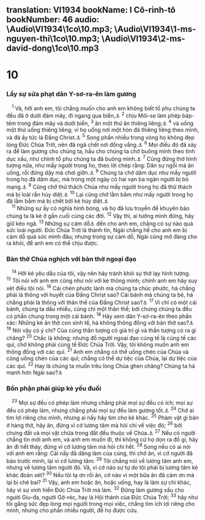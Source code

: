 translation: VI1934
bookName: I Cô-rinh-tô 
bookNumber: 46
audio: \Audio\VI1934\1co\10.mp3; \Audio\VI1934\1-ms-nguyen-thi\1co\10.mp3; \Audio\VI1934\2-ms-david-dong\1co\10.mp3
-------

<div class="title"><h1>10</h1><h3>Lấy sự sửa phạt dân Y-sơ-ra-ên làm gương</h3></div>
<span class="verse 1co_10_1"> <sup>1</sup> Vả, hỡi anh em, tôi chẳng muốn cho anh em không biết tổ phụ chúng ta đều đã ở dưới đám mây, đi ngang qua biển,<a data-toggle="tooltip" data-placement="bottom" title="Xu 13:21-22; 14:22-29">⚓</a></span>
<span class="verse 1co_10_2"><sup>2</sup> chịu Môi-se làm phép báp-têm trong đám mây và dưới biển, </span>
<span class="verse 1co_10_3"><sup>3</sup> ăn một thứ ăn thiêng liêng;<a data-toggle="tooltip" data-placement="bottom" title="Xu 16:35">⚓</a></span>
<span class="verse 1co_10_4"><sup>4</sup> và uống một thứ uống thiêng liêng; vì họ uống nơi một hòn đá thiêng liêng theo mình, và đá ấy tức là Đấng Christ.<a data-toggle="tooltip" data-placement="bottom" title="Xu 17:6; Dan 20:11">⚓</a></span>
<span class="verse 1co_10_5"><sup>5</sup> Song phần nhiều trong vòng họ không đẹp lòng Đức Chúa Trời, nên đã ngã chết nơi đồng vắng.<a data-toggle="tooltip" data-placement="bottom" title="Dan 14:29-30">⚓</a></span>
<span class="verse 1co_10_6"><sup>6</sup> Mọi điều đó đã xảy ra để làm gương cho chúng ta, hầu cho chúng ta chớ buông mình theo tình dục xấu, như chính tổ phụ chúng ta đã buông mình.<a data-toggle="tooltip" data-placement="bottom" title="Dan 11:4">⚓</a></span>
<span class="verse 1co_10_7"><sup>7</sup> Cũng đừng thờ hình tượng nữa, như mấy người trong họ, theo lời chép rằng: Dân sự ngồi mà ăn uống, rồi đứng dậy mà chơi giỡn.<a data-toggle="tooltip" data-placement="bottom" title="Xu 32:6">⚓</a></span>
<span class="verse 1co_10_8"><sup>8</sup> Chúng ta chớ dâm dục như mấy người trong họ đã dâm dục, mà trong một ngày có hai vạn ba ngàn người bị bỏ mạng.<a data-toggle="tooltip" data-placement="bottom" title="Dan 25:1-18">⚓</a></span>
<span class="verse 1co_10_9"><sup>9</sup> Cũng chớ thử thách Chúa như mấy người trong họ đã thử thách mà bị loài rắn hủy diệt.<a data-toggle="tooltip" data-placement="bottom" title="Dan 21:5-6">⚓</a></span>
<span class="verse 1co_10_10"><sup>10</sup> Lại cũng chớ lằm bằm như mấy người trong họ đã lằm bằm mà bị chết bởi kẻ hủy diệt.<a data-toggle="tooltip" data-placement="bottom" title="Dan 16:41-49">⚓</a><br/></span>
<span class="verse 1co_10_11"> <sup>11</sup> Những sự ấy có nghĩa hình bóng, và họ đã lưu truyền để khuyên bảo chúng ta là kẻ ở gần cuối cùng các đời. </span>
<span class="verse 1co_10_12"><sup>12</sup> Vậy thì, ai tưởng mình đứng, hãy giữ kẻo ngã. </span>
<span class="verse 1co_10_13"><sup>13</sup> Những sự cám dỗ<a data-toggle="tooltip" data-placement="bottom" title="Ctd: thử thách">⚓</a> đến cho anh em, chẳng có sự nào quá sức loài người. Đức Chúa Trời là thành tín, Ngài chẳng hề cho anh em bị cám dỗ quá sức mình đâu; nhưng trong sự cám dỗ, Ngài cũng mở đàng cho ra khỏi, để anh em có thể chịu được. <br/></span>
<div class="title"><h3>Bàn thờ Chúa nghịch với bàn thờ ngoại đạo</h3></div>
<span class="verse 1co_10_14"> <sup>14</sup> Hỡi kẻ yêu dấu của tôi, vậy nên hãy tránh khỏi sự thờ lạy hình tượng. </span>
<span class="verse 1co_10_15"><sup>15</sup> Tôi nói với anh em cũng như nói với kẻ thông minh; chính anh em hãy suy xét điều tôi nói. </span>
<span class="verse 1co_10_16"><sup>16</sup> Cái chén phước lành mà chúng ta chúc phước, há chẳng phải là thông với huyết của Đấng Christ sao? Cái bánh mà chúng ta bẻ, há chẳng phải là thông với thân thể của Đấng Christ sao?<a data-toggle="tooltip" data-placement="bottom" title="Mat 26:26-28; Mac 14:22-24; Lu 22:19-20">⚓</a></span>
<span class="verse 1co_10_17"><sup>17</sup> Vì chỉ có một cái bánh, chúng ta dầu nhiều, cũng chỉ một thân thể; bởi chưng chúng ta đều có phần chung trong một cái bánh. </span>
<span class="verse 1co_10_18"><sup>18</sup> Hãy xem dân Y-sơ-ra-ên theo phần xác: Những kẻ ăn thịt con sinh tế, há không thông đồng với bàn thờ sao?<a data-toggle="tooltip" data-placement="bottom" title="Le 7:6">⚓</a></span>
<span class="verse 1co_10_19"><sup>19</sup> Nói vậy có ý chi? Của cúng thần tượng có giá trị gì và thần tượng có ra gì chăng? </span>
<span class="verse 1co_10_20"><sup>20</sup> Chắc là không; nhưng đồ người ngoại đạo cúng tế là cúng tế các quỉ, chớ không phải cúng tế Đức Chúa Trời. Vậy, tôi không muốn anh em thông đồng với các quỉ. </span>
<span class="verse 1co_10_21"><sup>21</sup> Anh em chẳng có thể uống chén của Chúa và cũng uống chén của các quỉ; chẳng có thể dự tiệc của Chúa, lại dự tiệc của các quỉ. </span>
<span class="verse 1co_10_22"><sup>22</sup> Hay là chúng ta muốn trêu lòng Chúa ghen chăng? Chúng ta há mạnh hơn Ngài sao?<a data-toggle="tooltip" data-placement="bottom" title="Phu 32:21">⚓</a><br/></span>
<div class="title"><h3>Bổn phận phải giúp kẻ yếu đuối</h3></div>
<span class="verse 1co_10_23"> <sup>23</sup> Mọi sự đều có phép làm nhưng chẳng phải mọi sự đều có ích; mọi sự đều có phép làm, nhưng chẳng phải mọi sự đều làm gương tốt.<a data-toggle="tooltip" data-placement="bottom" title="1Co 6:12">⚓</a></span>
<span class="verse 1co_10_24"><sup>24</sup> Chớ ai tìm lợi riêng cho mình, nhưng ai nấy hãy tìm cho kẻ khác. </span>
<span class="verse 1co_10_25"><sup>25</sup> Phàm vật gì bán ở hàng thịt, hãy ăn, đừng vì cớ lương tâm mà hỏi chi về việc đó; </span>
<span class="verse 1co_10_26"><sup>26</sup> bởi chưng đất và mọi vật chứa trong đất đều thuộc về Chúa.<a data-toggle="tooltip" data-placement="bottom" title="Thi 24:1">⚓</a></span>
<span class="verse 1co_10_27"><sup>27</sup> Nếu có người chẳng tin mời anh em, và anh em muốn đi, thì không cứ họ dọn ra đồ gì, hãy ăn đi hết thảy, đừng vì cớ lương tâm mà hỏi chi hết. </span>
<span class="verse 1co_10_28"><sup>28</sup> Song nếu có ai nói với anh em rằng: Cái nầy đã dâng làm của cúng, thì chớ ăn, vì cớ người đã bảo trước mình, lại vì cớ lương tâm: </span>
<span class="verse 1co_10_29"><sup>29</sup> Tôi chẳng nói về lương tâm anh em, nhưng về lương tâm người đó. Vả, vì cớ nào sự tự do tôi phải bị lương tâm kẻ khác đoán xét? </span>
<span class="verse 1co_10_30"><sup>30</sup> Nếu tôi tạ ơn rồi ăn, cớ nào vì một bữa ăn đã cảm ơn mà lại bị chê bai? </span>
<span class="verse 1co_10_31"><sup>31</sup> Vậy, anh em hoặc ăn, hoặc uống, hay là làm sự chi khác, hãy vì sự vinh hiển Đức Chúa Trời mà làm. </span>
<span class="verse 1co_10_32"><sup>32</sup> Đừng làm gương xấu cho người Giu-đa, người Gờ-réc, hay là Hội thánh của Đức Chúa Trời; </span>
<span class="verse 1co_10_33"><sup>33</sup> hãy như tôi gắng sức đẹp lòng mọi người trong mọi việc, chẳng tìm ích lợi riêng cho mình, nhưng cho phần nhiều người, để họ được cứu. <br/> <br/></span>
